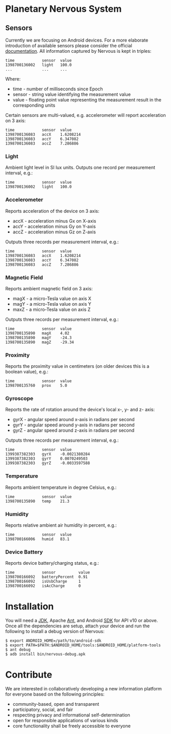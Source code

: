 # Planetary Nervous System

## Sensors

Currently we are focusing on Android devices. For a more elaborate introduction of available sensors please consider the official [documentation](http://developer.android.com/reference/android/hardware/SensorEvent.html). All information captured by Nervous is kept in triples:

    time            sensor  value
    1398700136002   light   100.0
    ...             ...     ...

Where:
* time - number of milliseconds since Epoch
* sensor - string value identifying the measurement value
* value - floating point value representing the measurement result in the corresponding units

Certain sensors are multi-valued, e.g. accelerometer will report acceleration on 3 axis:

    time            sensor  value
    1398700136083   accX    1.6208214
    1398700136083   accY    6.347082
    1398700136083   accZ    7.286886

### Light

Ambient light level in SI lux units. Outputs one record per measurement interval, e.g.:

    time            sensor  value
    1398700136002   light   100.0

### Accelerometer

Reports acceleration of the device on 3 axis:
* accX - acceleration minus Gx on X-axis
* accY - acceleration minus Gy on Y-axis
* accZ - acceleration minus Gz on Z-axis

Outputs three records per measurement interval, e.g.:

    time            sensor  value
    1398700136083   accX    1.6208214
    1398700136083   accY    6.347082
    1398700136083   accZ    7.286886

### Magnetic Field

Reports ambient magnetic field on 3 axis:
* magX - a micro-Tesla value on axis X
* magY - a micro-Tesla value on axis Y
* maxZ - a micro-Tesla value on axis Z

Outputs three records per measurement interval, e.g.:

    time            sensor  value
    1398700135890   magX    4.02
    1398700135890   magY    -24.3
    1398700135890   magZ    -29.34

### Proximity

Reports the proximity value in centimeters (on older devices this is a boolean value), e.g.:

    time            sensor  value
    1398700135760   prox    5.0

### Gyroscope

Reports the rate of rotation around the device's local x-, y- and z- axis:
* gyrX - angular speed around x-axis in radians per second
* gyrY - angular speed around y-axis in radians per second
* gyrZ - angular speed around z-axis in radians per second

Outputs three records per measurement interval, e.g.:

    time            sensor  value
    1399387382303   gyrX    -0.0021380284
    1399387382303   gyrY    0.0070249503
    1399387382303   gyrZ    -0.0033597588

### Temperature

Reports ambient temperature in degree Celsius, e.g.:

    time            sensor  value
    1398700135890   temp    21.3

### Humidity

Reports relative ambient air humidity in percent, e.g.:

    time            sensor  value
    1398700166006   humid   83.1

### Device Battery

Reports device battery/charging status, e.g.:

    time            sensor          value
    1398700166092   batteryPercent  0.91
    1398700166092   isUsbCharge     1
    1398700166092   isAcCharge      0

# Installation

You will need a [JDK](http://www.oracle.com/technetwork/java/javase/downloads/index.htm), Apache [Ant](http://ant.apache.org/bindownload.cgi), and Android [SDK](http://developer.android.com/sdk/index.html) for API v10 or above. Once all the dependencies are setup, attach your device and run the following to install a debug version of Nervous:

    $ export ANDROID_HOME=/path/to/android-sdk
    $ export PATH=$PATH:$ANDROID_HOME/tools:$ANDROID_HOME/platform-tools
    $ ant debug
    $ adb install bin/nervous-debug.apk

# Contribute

We are interested in collaboratively developing a new information platform for everyone based on the following principles:

* community-based, open and transparent
* participatory, social, and fair
* respecting privacy and informational self-determination
* open for responsible applications of various kinds
* core functionality shall be freely accessible to everyone
